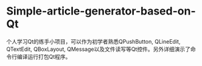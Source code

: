 # Simple-article-generator-based-on-Qt
个人学习Qt的练手小项目，可以作为初学者熟悉QPushButton, QLineEdit, QTextEdit, QBoxLayout, QMessage以及文件读写等Qt控件。另外详细演示了命令行编译运行打包Qt程序。
